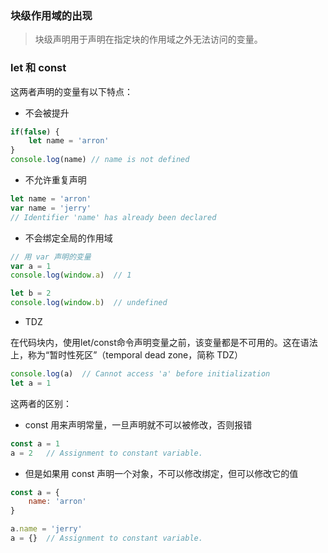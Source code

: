 ### 块级作用域的出现

> 块级声明用于声明在指定块的作用域之外无法访问的变量。

### let 和 const 

这两者声明的变量有以下特点：

- 不会被提升

```js
if(false) {
    let name = 'arron'
}
console.log(name) // name is not defined
```

- 不允许重复声明

```js
let name = 'arron'
var name = 'jerry'  
// Identifier 'name' has already been declared
```

- 不会绑定全局的作用域

```js
// 用 var 声明的变量
var a = 1
console.log(window.a)  // 1

let b = 2
console.log(window.b)  // undefined
```

- TDZ

在代码块内，使用let/const命令声明变量之前，该变量都是不可用的。这在语法上，称为“暂时性死区”（temporal dead zone，简称 TDZ）

```js
console.log(a)  // Cannot access 'a' before initialization
let a = 1
```


这两者的区别：

- const 用来声明常量，一旦声明就不可以被修改，否则报错

```js
const a = 1
a = 2   // Assignment to constant variable.
```

- 但是如果用 const 声明一个对象，不可以修改绑定，但可以修改它的值

```js
const a = {
    name: 'arron'
}

a.name = 'jerry'
a = {}  // Assignment to constant variable.
```

